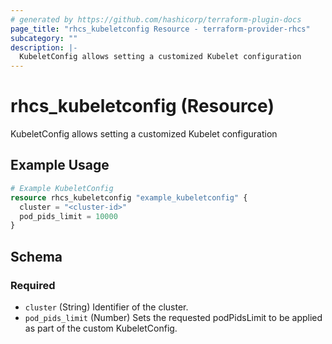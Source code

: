 ```yaml
---
# generated by https://github.com/hashicorp/terraform-plugin-docs
page_title: "rhcs_kubeletconfig Resource - terraform-provider-rhcs"
subcategory: ""
description: |-
  KubeletConfig allows setting a customized Kubelet configuration
---
```


# rhcs_kubeletconfig (Resource)

KubeletConfig allows setting a customized Kubelet configuration

## Example Usage

```terraform
# Example KubeletConfig
resource rhcs_kubeletconfig "example_kubeletconfig" {
  cluster = "<cluster-id>"
  pod_pids_limit = 10000
}
```

<!-- schema generated by tfplugindocs -->
## Schema

### Required

- `cluster` (String) Identifier of the cluster.
- `pod_pids_limit` (Number) Sets the requested podPidsLimit to be applied as part of the custom KubeletConfig.
